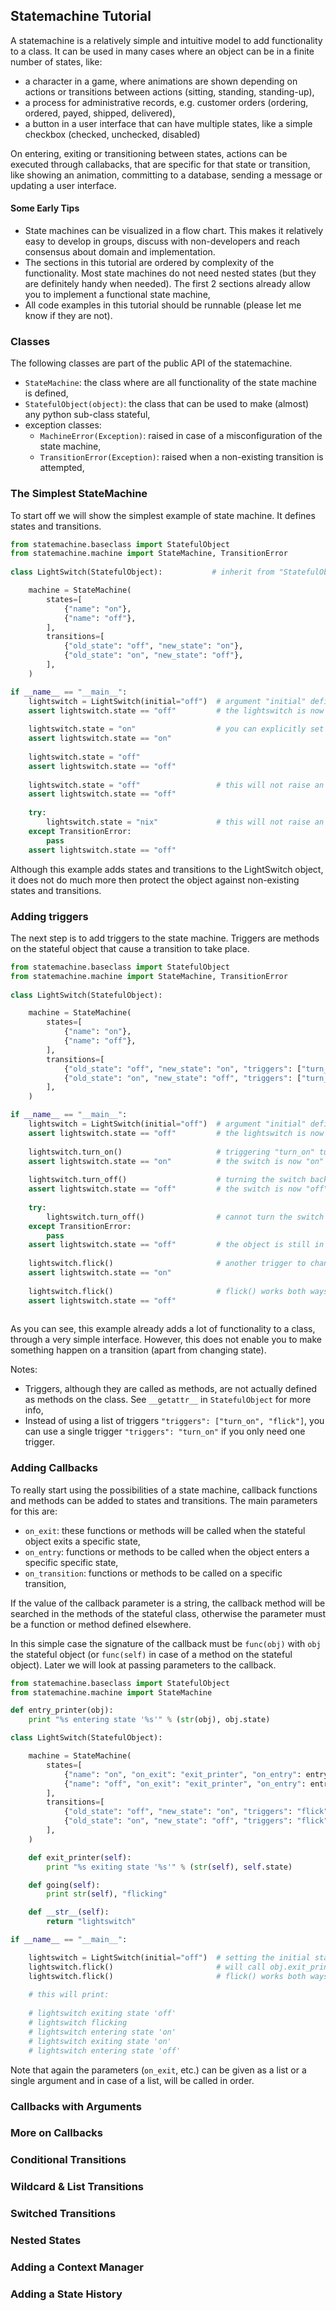 ## Statemachine Tutorial

A statemachine is a relatively simple and intuitive model to add functionality to a class. It can be used in many cases where an object can be in a finite number of states, like:
* a character in a game, where animations are shown depending on actions or transitions between actions (sitting, standing, standing-up),
* a process for administrative records, e.g. customer orders (ordering, ordered, payed, shipped, delivered),
* a button in a user interface that can have multiple states, like a simple checkbox (checked, unchecked, disabled)

On entering, exiting or transitioning between states, actions can be executed through callabacks, that are specific for that state or transition, like showing an animation, committing to a database, sending a message or updating a user interface.

#### Some Early Tips

* State machines can be visualized in a flow chart. This makes it relatively easy to develop in groups, discuss with non-developers and reach consensus about domain and implementation. 
* The sections in this tutorial are ordered by complexity of the functionality. Most state machines do not need nested states (but they are definitely handy when needed). The first 2 sections already allow you to implement a functional state machine,
* All code examples in this tutorial should be runnable (please let me know if they are not).

### Classes

The following classes are part of the public API of the statemachine.

* `StateMachine`: the class where are all functionality of the state machine is defined,
* `StatefulObject(object)`: the class that can be used to make (almost) any python sub-class stateful,
* exception classes:
    * `MachineError(Exception)`: raised in case of a misconfiguration of the state machine,
    * `TransitionError(Exception)`: raised when a non-existing transition is attempted,

### The Simplest StateMachine

To start off we will show the simplest example of state machine. It defines states and transitions. 
```python
from statemachine.baseclass import StatefulObject
from statemachine.machine import StateMachine, TransitionError
 
class LightSwitch(StatefulObject):           # inherit from "StatefulObject" to get stateful behaviour        

    machine = StateMachine(
        states=[
            {"name": "on"},
            {"name": "off"},
        ],
        transitions=[
            {"old_state": "off", "new_state": "on"},
            {"old_state": "on", "new_state": "off"},
        ],
    )

if __name__ == "__main__":
    lightswitch = LightSwitch(initial="off")  # argument "initial" defines the initial state
    assert lightswitch.state == "off"         # the lightswitch is now in the "off" state
        
    lightswitch.state = "on"                  # you can explicitly set the state through the "state" property
    assert lightswitch.state == "on"
    
    lightswitch.state = "off"                 
    assert lightswitch.state == "off"
    
    lightswitch.state = "off"                 # this will not raise an exception, although there is no transition from "off" to "off"
    assert lightswitch.state == "off"
    
    try:
        lightswitch.state = "nix"             # this will not raise an exception; there is no state "nix"
    except TransitionError:
        pass
    assert lightswitch.state == "off"
```
Although this example adds states and transitions to the LightSwitch object, it does not do much more then protect the object against non-existing states and transitions.

### Adding triggers

The next step is to add triggers to the state machine. Triggers are methods on the stateful object that cause a transition to take place.  
```python
from statemachine.baseclass import StatefulObject
from statemachine.machine import StateMachine, TransitionError
 
class LightSwitch(StatefulObject):

    machine = StateMachine(
        states=[
            {"name": "on"},
            {"name": "off"},
        ],
        transitions=[
            {"old_state": "off", "new_state": "on", "triggers": ["turn_on", "flick"]},  # adds 2 triggers for this transition
            {"old_state": "on", "new_state": "off", "triggers": ["turn_off", "flick"]},
        ],
    )

if __name__ == "__main__":
    lightswitch = LightSwitch(initial="off")  # argument "initial" defines the initial state
    assert lightswitch.state == "off"         # the lightswitch is now in the "off" state
    
    lightswitch.turn_on()                     # triggering "turn_on" turns the switch on
    assert lightswitch.state == "on"          # the switch is now "on"
    
    lightswitch.turn_off()                    # turning the switch back off
    assert lightswitch.state == "off"         # the switch is now "off" again
    
    try:
        lightswitch.turn_off()                # cannot turn the switch off, it is already off (and there is no transition "off" to "off")
    except TransitionError:
        pass
    assert lightswitch.state == "off"         # the object is still in a legal state!   
    
    lightswitch.flick()                       # another trigger to change state
    assert lightswitch.state == "on"  
           
    lightswitch.flick()                       # flick() works both ways
    assert lightswitch.state == "off"          
    
```
As you can see, this example already adds a lot of functionality to a class, through a very simple interface. However, this does not enable you to make something happen on a transition (apart from changing state).

Notes:
* Triggers, although they are called as methods, are not actually defined as methods on the class. See `__getattr__` in  `StatefulObject` for more info,
* Instead of using a list of triggers `"triggers": ["turn_on", "flick"]`, you can use a single trigger `"triggers": "turn_on"` if you only need one trigger.


### Adding Callbacks

To really start using the possibilities of a state machine, callback functions and methods can be added to states and transitions. The main parameters for this are:
* `on_exit`: these functions or methods will be called when the stateful object exits a specific state,
* `on_entry`: functions or methods to be called when the object enters a specific specific state,
* `on_transition`: functions or methods to be called on a specific transition,

If the value of the callback parameter is a string, the callback method will be searched in the methods of the stateful class, otherwise the parameter must be a function or method defined elsewhere.

In this simple case the signature of the callback must be `func(obj)` with `obj` the stateful object (or `func(self)` in case of a method on the stateful object). Later we will look at passing parameters to the callback.

```python
from statemachine.baseclass import StatefulObject
from statemachine.machine import StateMachine

def entry_printer(obj):
    print "%s entering state '%s'" % (str(obj), obj.state)

class LightSwitch(StatefulObject):

    machine = StateMachine(
        states=[
            {"name": "on", "on_exit": "exit_printer", "on_entry": entry_printer},
            {"name": "off", "on_exit": "exit_printer", "on_entry": entry_printer},
        ],
        transitions=[
            {"old_state": "off", "new_state": "on", "triggers": "flick", "on_transfer": "going"},
            {"old_state": "on", "new_state": "off", "triggers": "flick"},
        ],
    )

    def exit_printer(self):
        print "%s exiting state '%s'" % (str(self), self.state)

    def going(self):
        print str(self), "flicking"

    def __str__(self):
        return "lightswitch"

if __name__ == "__main__":

    lightswitch = LightSwitch(initial="off")  # setting the initial state does not call any callback functions    
    lightswitch.flick()                       # will call obj.exit_printer(), obj.going() and entry_printer(obj) respectively
    lightswitch.flick()                       # flick() works both ways
             
    # this will print:
    
    # lightswitch exiting state 'off'
    # lightswitch flicking
    # lightswitch entering state 'on'
    # lightswitch exiting state 'on'
    # lightswitch entering state 'off'

```
Note that again the parameters (`on_exit`, etc.) can be given as a list or a single argument and in case of a list, will be called in order.

### Callbacks with Arguments

### More on Callbacks

### Conditional Transitions

### Wildcard & List Transitions

### Switched Transitions

### Nested States

### Adding a Context Manager

### Adding a State History


